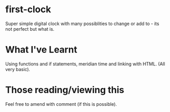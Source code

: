 # first-clock
Super simple digital clock with many possiblities to change or add to - its not perfect but what is.

# What I've Learnt
Using functions and if statements, meridian time and linking with HTML. (All very basic).

# Those reading/viewing this
Feel free to amend with comment (if this is possible).
